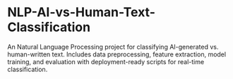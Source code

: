 # NLP-AI-vs-Human-Text-Classification
An Natural Language Processing project for classifying AI-generated vs. human-written text. Includes data preprocessing, feature extraction, model training, and evaluation with deployment-ready scripts for real-time classification.
